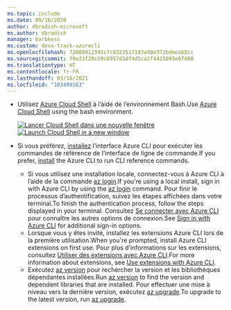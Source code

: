 ```yaml
---
ms.topic: include
ms.date: 09/10/2020
author: dbradish-microsoft
ms.author: dbradish
manager: barbkess
ms.custom: devx-track-azurecli
ms.openlocfilehash: 72009912345c7c8322513183a90e372bdeeab2cc
ms.sourcegitcommit: f9e23f29c59c6957d3df4d5ca2f4425093e6fd80
ms.translationtype: HT
ms.contentlocale: fr-FR
ms.lasthandoff: 03/16/2021
ms.locfileid: "103499163"
---
```

- <span data-ttu-id="905b2-101">Utilisez [Azure Cloud Shell](/azure/cloud-shell/quickstart) à l’aide de l’environnement Bash.</span><span class="sxs-lookup"><span data-stu-id="905b2-101">Use [Azure Cloud Shell](/azure/cloud-shell/quickstart) using the bash environment.</span></span>

   <span data-ttu-id="905b2-102">[![Lancer Cloud Shell dans une nouvelle fenêtre](/media/cloud-shell-try-it/launch-cloud-shell.png)](https://shell.azure.com)</span><span class="sxs-lookup"><span data-stu-id="905b2-102">[![Launch Cloud Shell in a new window](/media/cloud-shell-try-it/launch-cloud-shell.png)](https://shell.azure.com)</span></span> 
- <span data-ttu-id="905b2-103">Si vous préférez, [installez](../install-azure-cli.md) l’interface Azure CLI pour exécuter les commandes de référence de l’interface de ligne de commande.</span><span class="sxs-lookup"><span data-stu-id="905b2-103">If you prefer, [install](../install-azure-cli.md) the Azure CLI to run CLI reference commands.</span></span>
   - <span data-ttu-id="905b2-104">Si vous utilisez une installation locale, connectez-vous à Azure CLI à l’aide de la commande [az login](/cli/azure/reference-index#az_login).</span><span class="sxs-lookup"><span data-stu-id="905b2-104">If you're using a local install, sign in with Azure CLI by using the [az login](/cli/azure/reference-index#az_login) command.</span></span>  <span data-ttu-id="905b2-105">Pour finir le processus d’authentification, suivez les étapes affichées dans votre terminal.</span><span class="sxs-lookup"><span data-stu-id="905b2-105">To finish the authentication process, follow the steps displayed in your terminal.</span></span>  <span data-ttu-id="905b2-106">Consultez [Se connecter avec Azure CLI](../authenticate-azure-cli.md) pour connaître les autres options de connexion.</span><span class="sxs-lookup"><span data-stu-id="905b2-106">See [Sign in with Azure CLI](../authenticate-azure-cli.md) for additional sign-in options.</span></span>
  - <span data-ttu-id="905b2-107">Lorsque vous y êtes invité, installez les extensions Azure CLI lors de la première utilisation.</span><span class="sxs-lookup"><span data-stu-id="905b2-107">When you're prompted, install Azure CLI extensions on first use.</span></span>  <span data-ttu-id="905b2-108">Pour plus d’informations sur les extensions, consultez [Utiliser des extensions avec Azure CLI](../azure-cli-extensions-overview.md).</span><span class="sxs-lookup"><span data-stu-id="905b2-108">For more information about extensions, see [Use extensions with Azure CLI](../azure-cli-extensions-overview.md).</span></span>
  - <span data-ttu-id="905b2-109">Exécutez [az version](/cli/azure/reference-index#az_version) pour rechercher la version et les bibliothèques dépendantes installées.</span><span class="sxs-lookup"><span data-stu-id="905b2-109">Run [az version](/cli/azure/reference-index#az_version) to find the version and dependent libraries that are installed.</span></span> <span data-ttu-id="905b2-110">Pour effectuer une mise à niveau vers la dernière version, exécutez [az upgrade](/cli/azure/reference-index#az_upgrade).</span><span class="sxs-lookup"><span data-stu-id="905b2-110">To upgrade to the latest version, run [az upgrade](/cli/azure/reference-index#az_upgrade).</span></span>
